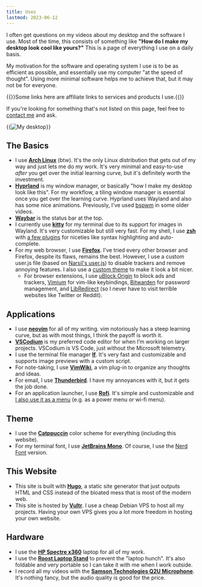 ```yaml
---
title: Uses
lastmod: 2023-06-12
---
```


I often get questions on my videos about my desktop and the software I use. Most of the time, this consists of something like **"How do I make my desktop look cool like yours?"** This is a page of everything I use on a daily basis.

My motivation for the software and operating system I use is to be as efficient as possible, and essentially use my computer "at the speed of thought". Using more minimal software helps me to achieve that, but it may not be for everyone.

{{<note title="Disclosure">}}Some links here are affiliate links to services and products I use.{{</note>}}

If you're looking for something that's not listed on this page, feel free to [contact me](mailto:eric@ericmurphy.xyz) and ask.

{{<image src="desktop.png" alt="My desktop" caption="My cool desktop!! Which is actually just the most efficient way I've found to do my work.">}}

## The Basics

- I use **[Arch Linux](https://archlinux.org)** (btw). It's the only Linux distribution that gets out of my way and just lets me do my work. It's very minimal and easy-to-use *after* you get over the initial learning curve, but it's definitely worth the investment.
- **[Hyprland](https://hyprland.org/)** is my window manager, or basically "how I make my desktop look like this". For my workflow, a tiling window manager is essential once you get over the learning curve. Hyprland uses Wayland and also has some nice animations. Previously, I've used [bspwm](https://github.com/baskerville/bspwm) in some older videos.
- **[Waybar](https://github.com/Alexays/Waybar)** is the status bar at the top.
- I currently use **[kitty](https://sw.kovidgoyal.net/kitty/)** for my terminal due to its support for images in Wayland. It's very customizable but still very fast. For my shell, I use **[zsh](https://www.youtube.com/watch?v=dRdGq8khTJc)** with [a few plugins](https://www.youtube.com/watch?v=wHnMd8uz6j0) for niceties like syntax highlighting and auto-complete.
- For my web browser, I use **[Firefox](https://www.youtube.com/watch?v=w0SJFED5xK0)**. I've tried every other browser and Firefox, despite its flaws, remains the best. However, I use a custom user.js file (based on [Narsil's user.js](https://codeberg.org/Narsil/user.js/src/branch/main/desktop)) to disable trackers and remove annoying features. I also use a [custom theme](https://github.com/ericmurphyxyz/userchrome.css) to make it look a bit nicer. 
    - For browser extensions, I use [uBlock Origin](https://ublockorigin.com/) to block ads and trackers, [Vimium](https://addons.mozilla.org/en-US/firefox/addon/vimium-ff/) for vim-like keybindings, [Bitwarden](https://bitwarden.com/) for password management, and [LibRedirect](https://www.youtube.com/watch?v=_HlFSg-9dpU) (so I never have to visit terrible websites like Twitter or Reddit).

## Applications

- I use **[neovim](https://www.youtube.com/watch?v=qQvFC0wRiRE)** for all of my writing. vim notoriously has a steep learning curve, but as with most things, I think the payoff is worth it.
- **[VSCodium](https://www.youtube.com/watch?v=c_eFYsuV1PU)** is my preferred code editor for when I’m working on larger projects. VSCodium is VS Code, just without the Microsoft telemetry.
- I use the terminal file manager **[lf](https://www.youtube.com/watch?v=2oWqD3JCXuI)**. It's very fast and customizable and supports image previews with a custom script.
- For note-taking, I use **[VimWiki](https://www.youtube.com/watch?v=HbF0yAghbDo)**, a vim plug-in to organize any thoughts and ideas.
- For email, I use **[Thunderbird](https://www.thunderbird.net/)**. I have my annoyances with it, but it gets the job done.
- For an application launcher, I use **[Rofi](https://www.youtube.com/watch?v=TutfIwxSE_s)**. It's simple and customizable and [I also use it as a menu](https://www.youtube.com/watch?v=v8w1i3wAKiw) (e.g. as a power menu or wi-fi menu).

## Theme

- I use the **[Catppuccin](https://github.com/catppuccin/catppuccin)** color scheme for everything (including this website).
- For my terminal font, I use **[JetBrains Mono](https://www.jetbrains.com/lp/mono/)**. Of course, I use the [Nerd Font](https://www.youtube.com/watch?v=b_FSqS4C1Ns) version.

## This Website

- This site is built with **[Hugo](https://www.youtube.com/watch?v=KwkjqMs7ZYI)**, a static site generator that just outputs HTML and CSS instead of the bloated mess that is most of the modern web.
- This site is hosted by **[Vultr](https://www.vultr.com/?ref=9005580-8H)**. I use a cheap Debian VPS to host all my projects. Having your own VPS gives you a lot more freedom in hosting your own website.

## Hardware

- I use the **[HP Spectre x360](https://amzn.to/3N19Tef)** laptop for all of my work.
- I use the **[Roost Laptop Stand](https://amzn.to/3Ctfghm)** to prevent the "laptop hunch". It's also foldable and very portable so I can take it with me when I work outside.
- I record all my videos with the **[Samson Technologies Q2U Microphone](https://amzn.to/3qEWb9B)**. It's nothing fancy, but the audio quality is good for the price.
